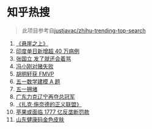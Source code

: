 # 知乎热搜

> 此项目参考自[justjavac/zhihu-trending-top-search](https://github.com/justjavac/zhihu-trending-top-search/blob/main/utils.ts)

<!-- BEGIN -->
  <!-- 最后更新时间:Mon May 03 2021 12:17:38 GMT+0000 (Coordinated Universal Time) -->
  1. [《悬崖之上》](https://www.zhihu.com/search?q=悬崖之上)
1. [印度单日新增超 40 万病例](https://www.zhihu.com/search?q=印度疫情)
1. [张国立 发了就还会着骂](https://www.zhihu.com/search?q=张国立)
1. [冯小刚对赌失败](https://www.zhihu.com/search?q=冯小刚对赌)
1. [胡明轩获 FMVP ](https://www.zhihu.com/search?q=胡明轩)
1. [五一数学建模 A 题](https://www.zhihu.com/search?q=2021五一数学建模a题)
1. [五一拥堵](https://www.zhihu.com/search?q=五一拥堵)
1. [广东力克辽宁再夺总冠军](https://www.zhihu.com/search?q=cba总决赛)
1. [《扎克·施奈德的正义联盟》](https://www.zhihu.com/search?q=正义联盟)
1. [苹果或面临 1777 亿反垄断罚款](https://www.zhihu.com/search?q=苹果垄断)
1. [山东健康码金色皮肤](https://www.zhihu.com/search?q=山东健康码)
  <!-- END -->